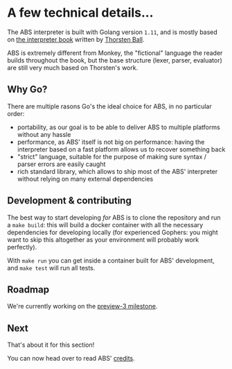 # A few technical details...

The ABS interpreter is built with Golang version `1.11`, and is mostly based
on [the interpreter book](https://interpreterbook.com/) written by
[Thorsten Ball](https://twitter.com/thorstenball).

ABS is extremely different from Monkey, the "fictional" language the reader
builds throughout the book, but the base structure (lexer, parser, evaluator)
are still very much based on Thorsten's work.

## Why Go?

There are multiple rasons Go's the ideal choice for ABS, in no
particular order:

* portability, as our goal is to be able to deliver ABS to
multiple platforms without any hassle
* performance, as ABS' itself is not big on performance: having the
interpreter based on a fast platform allows us to recover
something back
* "strict" language, suitable for the purpose of making sure
syntax / parser errors are easily caught
* rich standard library, which allows to ship most of the ABS'
interpreter without relying on many external dependencies

## Development & contributing

The best way to start developing *for* ABS is to clone the repository
and run a `make build`: this will build a docker container with all
the necessary dependencies for developing locally (for experienced
Gophers: you might want to skip this altogether as your environment
will probably work perfectly).

With `make run` you can get inside a container built for ABS'
development, and `make test` will run all tests.

## Roadmap

We're currently working on the [preview-3 milestone](https://github.com/abs-lang/abs/milestone/4).

## Next

That's about it for this section!

You can now head over to read ABS' [credits](/misc/credits).